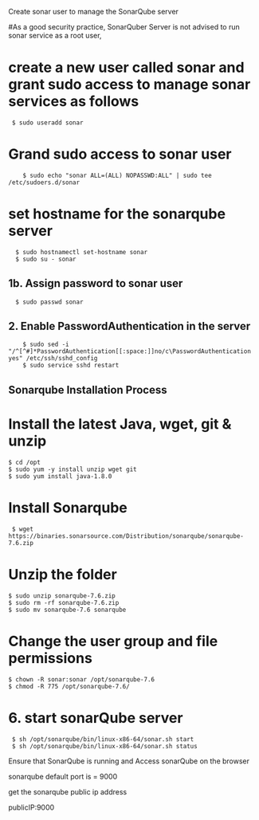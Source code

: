 Create sonar user to manage the SonarQube server

#As a good security practice, SonarQuber Server is not advised to run sonar service as a root user, 

# create a new user called sonar and grant sudo access to manage sonar services as follows
     $ sudo useradd sonar

# Grand sudo access to sonar user
        $ sudo echo "sonar ALL=(ALL) NOPASSWD:ALL" | sudo tee /etc/sudoers.d/sonar

# set hostname for the sonarqube server
      $ sudo hostnamectl set-hostname sonar 
      $ sudo su - sonar

## **1b. Assign password to sonar user**
      $ sudo passwd sonar

## **2. Enable PasswordAuthentication in the server**
        $ sudo sed -i "/^[^#]*PasswordAuthentication[[:space:]]no/c\PasswordAuthentication yes" /etc/ssh/sshd_config
        $ sudo service sshd restart

## Sonarqube Installation Process

# Install the latest Java, wget, git & unzip
    $ cd /opt
    $ sudo yum -y install unzip wget git
    $ sudo yum install java-1.8.0
    
# Install Sonarqube
     $ wget https://binaries.sonarsource.com/Distribution/sonarqube/sonarqube-7.6.zip
   
# Unzip the folder
    $ sudo unzip sonarqube-7.6.zip
    $ sudo rm -rf sonarqube-7.6.zip
    $ sudo mv sonarqube-7.6 sonarqube

#  Change the user group and file permissions
    $ chown -R sonar:sonar /opt/sonarqube-7.6
    $ chmod -R 775 /opt/sonarqube-7.6/
    
#  **6. start sonarQube server**
     $ sh /opt/sonarqube/bin/linux-x86-64/sonar.sh start 
     $ sh /opt/sonarqube/bin/linux-x86-64/sonar.sh status

Ensure that SonarQube is running and Access sonarQube on the browser
   
sonarqube default port is = 9000

get the sonarqube public ip address

publicIP:9000




